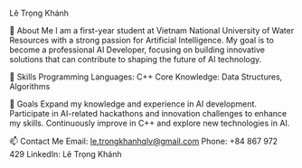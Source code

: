 Lê Trọng Khánh

👋 About Me
I am a first-year student at Vietnam National University of Water Resources with a strong passion for Artificial Intelligence. My goal is to become a professional AI Developer, focusing on building innovative solutions that can contribute to shaping the future of AI technology.

🔧 Skills
Programming Languages: C++
Core Knowledge: Data Structures, Algorithms

🎯 Goals
Expand my knowledge and experience in AI development.
Participate in AI-related hackathons and innovation challenges to enhance my skills.
Continuously improve in C++ and explore new technologies in AI.

📫 Contact Me
Email: le.trongkhanhqlv@gmail.com
Phone: +84 867 972 429
LinkedIn: Lê Trọng Khánh
